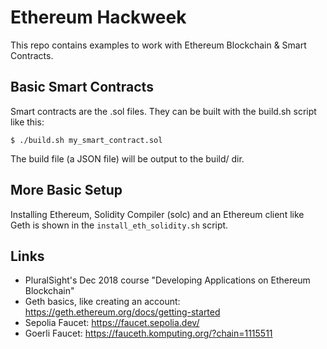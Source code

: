 # Ethereum Hackweek
This repo contains examples to work with Ethereum Blockchain & Smart Contracts.

## Basic Smart Contracts
Smart contracts are the .sol files. They can be built with the build.sh script like this:

    $ ./build.sh my_smart_contract.sol

The build file (a JSON file) will be output to the build/ dir.

## More Basic Setup
Installing Ethereum, Solidity Compiler (solc) and an Ethereum client like Geth is shown in the `install_eth_solidity.sh` script. 

## Links
  - PluralSight's Dec 2018 course "Developing Applications on Ethereum Blockchain" 
  - Geth basics, like creating an account: https://geth.ethereum.org/docs/getting-started 
  - Sepolia Faucet: https://faucet.sepolia.dev/ 
  - Goerli Faucet: https://fauceth.komputing.org/?chain=1115511
